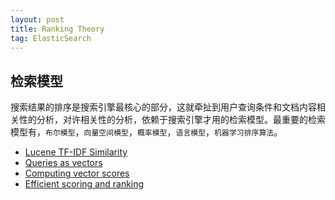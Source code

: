 ```yaml
---
layout: post
title: Ranking Theory
tag: ElasticSearch
---
```

## 检索模型
搜索结果的排序是搜索引擎最核心的部分，这就牵扯到用户查询条件和文档内容相关性的分析，对许相关性的分析，依赖于搜索引擎才用的检索模型。最重要的检索模型有，`布尔模型`，`向量空间模型`，`概率模型`，`语言模型`，`机器学习排序算法`。

* [Lucene TF-IDF Similarity](http://lucene.apache.org/core/4_6_0/core/org/apache/lucene/search/similarities/TFIDFSimilarity.html)
* [Queries as vectors](https://nlp.stanford.edu/IR-book/html/htmledition/queries-as-vectors-1.html)
* [Computing vector scores](https://nlp.stanford.edu/IR-book/html/htmledition/computing-vector-scores-1.html#fig:cosinealg)
* [Efficient scoring and ranking](https://nlp.stanford.edu/IR-book/html/htmledition/efficient-scoring-and-ranking-1.html#sec:heuristics)
